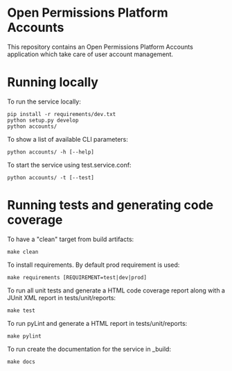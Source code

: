Open Permissions Platform Accounts
==================================

This repository contains an Open Permissions Platform Accounts application which take care
of user account management.

Running locally
===============
To run the service locally:

```
pip install -r requirements/dev.txt
python setup.py develop
python accounts/
```

To show a list of available CLI parameters:

```
python accounts/ -h [--help]
```

To start the service using test.service.conf:

```
python accounts/ -t [--test]
```

Running tests and generating code coverage
==========================================
To have a "clean" target from build artifacts:

```
make clean
```

To install requirements. By default prod requirement is used:

```
make requirements [REQUIREMENT=test|dev|prod]
```

To run all unit tests and generate a HTML code coverage report along with a
JUnit XML report in tests/unit/reports:

```
make test
```

To run pyLint and generate a HTML report in tests/unit/reports:

```
make pylint
```

To run create the documentation for the service in _build:

```
make docs
```
